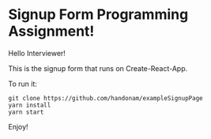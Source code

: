 # Signup Form Programming Assignment!

Hello Interviewer!

This is the signup form that runs on Create-React-App.

To run it:

```
git clone https://github.com/handonam/exampleSignupPage
yarn install
yarn start
```

Enjoy!